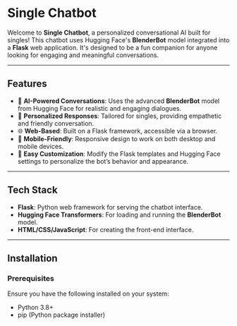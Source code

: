 # Single Chatbot

Welcome to **Single Chatbot**, a personalized conversational AI built for singles! This chatbot uses Hugging Face's **BlenderBot** model integrated into a **Flask** web application. It's designed to be a fun companion for anyone looking for engaging and meaningful conversations.

---

## Features

- 🤖 **AI-Powered Conversations**: Uses the advanced **BlenderBot** model from Hugging Face for realistic and engaging dialogues.
- 💬 **Personalized Responses**: Tailored for singles, providing empathetic and friendly conversation.
- 🌐 **Web-Based**: Built on a Flask framework, accessible via a browser.
- 📱 **Mobile-Friendly**: Responsive design to work on both desktop and mobile devices.
- 🎨 **Easy Customization**: Modify the Flask templates and Hugging Face settings to personalize the bot’s behavior and appearance.

---

## Tech Stack

- **Flask**: Python web framework for serving the chatbot interface.
- **Hugging Face Transformers**: For loading and running the **BlenderBot** model.
- **HTML/CSS/JavaScript**: For creating the front-end interface.

---

## Installation

### Prerequisites

Ensure you have the following installed on your system:

- Python 3.8+
- pip (Python package installer)
